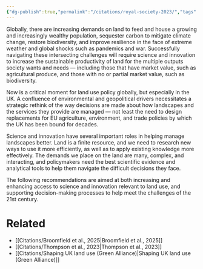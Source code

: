 ```yaml
---
{"dg-publish":true,"permalink":"/citations/royal-society-2023/","tags":["uk","environment_land","food_security"],"created":"2025-10-23T17:42:46.739+01:00","updated":"2025-10-23T17:42:46.740+01:00"}
---
```


Globally, there are increasing demands on land to feed and house a growing and increasingly wealthy population, sequester carbon to mitigate climate change, restore biodiversity, and improve resilience in the face of extreme weather and global shocks such as pandemics and war. Successfully navigating these intersecting challenges will require science and innovation to increase the sustainable productivity of land for the multiple outputs society wants and needs — including those that have market value, such as agricultural produce, and those with no or partial market value, such as biodiversity.

Now is a critical moment for land use policy globally, but especially in the UK. A confluence of environmental and geopolitical drivers necessitates a strategic rethink of the way decisions are made about how landscapes and the services they provide are managed — not least the need to design replacements for EU agriculture, environment, and trade policies by which the UK has been bound for decades.

Science and innovation have several important roles in helping manage landscapes better. Land is a finite resource, and we need to research new ways to use it more efficiently, as well as to apply existing knowledge more effectively. The demands we place on the land are many, complex, and interacting, and policymakers need the best scientific evidence and analytical tools to help them navigate the difficult decisions they face.

The following recommendations are aimed at both increasing and enhancing access to science and innovation relevant to land use, and supporting decision-making processes to help meet the challenges of the 21st century.

# Related
- [[Citations/Broomfield et al., 2025\|Broomfield et al., 2025]]
- [[Citations/Thompson et al., 2023\|Thompson et al., 2023]]
- [[Citations/Shaping UK land use (Green Alliance)\|Shaping UK land use (Green Alliance)]]